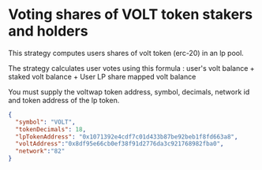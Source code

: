 # Voting shares of VOLT token stakers and holders
 
This strategy computes users shares of volt token (erc-20) in an lp pool.

The strategy calculates user votes using this formula : user's volt balance + staked volt balance + User LP share mapped volt balance

You must supply the voltwap token address, symbol, decimals, network id and token address of the lp token.

```json
{
  "symbol": "VOLT",
  "tokenDecimals": 18,
  "lpTokenAddress": "0x1071392e4cdf7c01d433b87be92beb1f8fd663a8",
  "voltAddress":"0x8df95e66cb0ef38f91d2776da3c921768982fba0",
  "network":"82"
}
```
